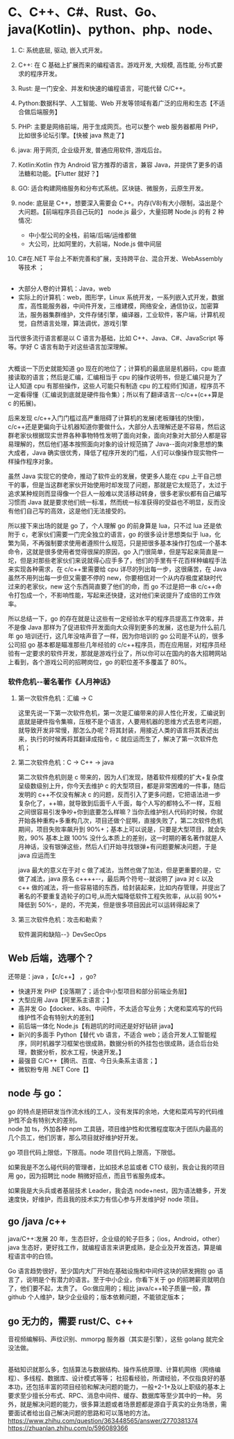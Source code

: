 # C、C++、C#、Rust、Go、java(Kotlin)、python、php、node、

1. C: 系统底层, 驱动, 嵌入式开发。
2. C++: 在 C 基础上扩展而来的编程语言。游戏开发, 大规模, 高性能, 分布式要求的程序开发。
3. Rust: 是一门安全、并发和快速的编程语言，可能代替 C/C++。

4. Python:数据科学、人工智能、Web 开发等领域有着广泛的应用和生态【不适合做后端服务】

5. PHP: 主要是网络前端，用于生成网页。也可以整个 web 服务器都用 PHP，比如很多论坛引擎。【快被 java 熬走了】
6. java: 用于网页, 企业级开发, 普通应用软件, 游戏后台。
7. Kotlin:Kotlin 作为 Android 官方推荐的语言，兼容 Java，并提供了更多的语法糖和功能。【Flutter 就好？】
8. GO: 适合构建网络服务和分布式系统。区块链、微服务，云原生开发。

9. node: 底层是 C++，想要深入需要会 C++。内存(V8)有大小限制，溢出是个大问题。【前端程序员自己玩的】
   node.js 最少，大量招聘 Node.js 的有 2 种情况:
   - 中小型公司的全栈，前端/后端/运维都做
   - 大公司，比如阿里的，大前端，Node.js 做中间层
10. C#在.NET 平台上不断完善和扩展，支持跨平台、混合开发、WebAssembly 等技术 ；

##

- 大部分人卷的计算机：Java，web
- 实际上的计算机：web，图形学，Linux 系统开发，一系列嵌入式开发，数据库，高性能服务器，中间件开发，三维建模，网络安全，通信协议，加密算法，服务器集群维护，文件存储引擎，编译器，工业软件，客户端，计算机视觉，自然语言处理，算法调优，游戏引擎

当代很多流行语言都是以 C 语言为基础，比如 C++、Java、C#、JavaScript 等等。学好 C 语言有助于对这些语言加深理解。

##

大概谈一下历史就能知道 go 现在的地位了；计算机的最底层是机器码，cpu 能直接读取的语言；然后是汇编，汇编相当于 cpu 的操作说明书，但是汇编只是为了让人知道 cpu 有那些操作，这些人可能只有制造 cpu 的工程师们知道，程序员不一定看得懂（汇编说到底就是硬件指令集）；所以有了翻译语言--c/c++(c++算是 c 的拓展)。

后来发现 c/c++入门门槛过高严重阻碍了计算机的发展(老板赚钱的快慢)，c/c++还是更偏向于让机器知道你要做什么，大部分人去理解还是不容易，然后这群老家伙根据现实世界各种事物特性发明了面向对象，面向对象对大部分人都是容易理解的，然后他们基本按照面向对象的设计规范搞了 Java--面向对象思想的集大成者，Java 确实很优秀，降低了程序开发的门槛，人们可以像操作现实物件一样操作程序对象。

虽然 Java 实现它的使命，推动了软件业的发展，使更多人能在 cpu 上干自己想干的事，但是当这群老家伙开始使用时却发现了问题，那就是它太规范了，太过于追求某种规则而显得像一个巨人一般难以灵活移动转身，很多老家伙都有自己编写习惯而 Java 就是要求他们统一标准，然而统一标准获得的受益也不明显，反而没有他们自己写的高效，这是他们无法接受的。

所以接下来出场的就是 go 了，个人理解 go 的前身算是 lua，只不过 lua 还是依附于 c，老家伙们需要一门完全独立的语言，go 的很多设计思想类似于 lua，化繁为简，不再强制要求使用者遵照什么规范，只是把很多基本操作打包成一个基本命令，这就是很多使用者觉得很屎的原因，go 入门很简单，但是写起来简直是一坨，但是对那些老家伙们来说就得心应手多了，他们的手里有千花百样种编程手法来实现各种需求，在 c/c++里需要给 cpu 详尽的列出每一步，这很痛苦，在 Java 虽然不用列出每一步但又需要不停的 new，你要相信对一个从内存极度紧缺时代过来的老家伙，new 这个东西简直要了他们的命，而 go 不过是把一串 c/c++命令打包成一个，不影响性能，写起来还快捷，这对他们来说提升了成倍的工作效率。

所以总结一下，go 的存在就是让这些有一定经验水平的程序员提高工作效率，并不是像 Java 那样为了促进软件开发面向大众得到更多的发展，这也是为什么前几年 go 培训还行，这几年没啥声音了一样，因为你培训的 go 公司是不认的，很多公司招 go 基本都是瞄准那些几年经验的 c/c++程序员，而在应用层，对程序员经验有一定要求的软件开发，那就是游戏行业了，所以你可以在国内的各大招聘网站上看到，各个游戏公司的招聘岗位，go 的职位差不多覆盖了 80%。

### 软件危机--著名著作《人月神话》

1. 第一次软件危机：汇编 -> C

   这里先说一下第一次软件危机，第一次是汇编带来的非人性化开发，汇编说到底就是硬件指令集嘛，压根不是个语言，人要用机器的思维方式去思考问题，就导致开发非常慢，那怎么办呢？将其封装，用接近人类的语言将其表述出来，执行的时候再将其翻译成指令，c 就应运而生了，解决了第一次软件危机；

2. 第二次软件危机：C -> C++ -> java

   第二次软件危机则是 c 带来的，因为人们发现，随着软件规模的扩大+复杂度呈级数级别上升，你今天去维护 c 的大型项目，都是非常困难的一件事，随后发明的 c++不仅没有解决 c 的问题，反而引入了更多问题，它把语法进一步复杂化了，++嘛，就导致到后面千人千面，每个人写的都特么不一样，互相之间很容易引发争吵+你到底要怎么样嘛？当你去维护别人代码的时候，你就开始各种重构+多重构几次，项目还做个屁啊，直接失败了，第二次软件危机期间，项目失败率飙升到 90%+；基本上可以说是，只要是大型项目，就会失败，90% 基本上跟 100% 没什么本质上的差别，这一时期的著名著作就是人月神话，没有银弹这些，然后人们开始寻找银弹+有问题要解决问题，于是 java 应运而生

   java 最大的意义在于对 c 做了减法，当然也做了加法，但是更重要的是，它做了减法，java 原名 c++++--，最后两个符号--就说明了 java 对 c 以及 c++ 做的减法，将一些容易错的东西，给封装起来，比如内存管理，并提出了著名的不要重复造轮子的口号,从而大幅降低软件工程失败率，从以前 90%+ 降低到 50%-，是的，不完美，但是很多项目因此可以运转得起来了

3. 第三次软件危机：攻击和勒索？

   软件漏洞和缺陷--》DevSecOps

## Web 后端，选哪个？

还带是：java ，【c/c++】 ，go?

- 快速开发 PHP【没落期了；适合中小型项目和部分前端业务层】
- 大型应用 Java【阿里系主语言；】
- 高并发 Go【docker、k8s、中间件，不太适合写业务；大佬和菜鸡写的代码维护性不会有特别大的差别】
- 前后端一体化 Node.js【有趟坑的时间还是好好钻研 java】
- 新兴的多面手 Python【替代 vb 语言，不适合 web；适合开发人工智能程序，同时机器学习框架也很成熟，数据分析的外挂包也很成熟，适合后台处理，数据分析，胶水工程，快速开发。】
- 最强音 C/C++【腾讯、百度、今日头条系主语言；】
- 微软粉专用 .NET Core【】

## node 与 go：

go 的特点是把研发当作流水线的工人，没有发挥的余地，大佬和菜鸡写的代码维护性不会有特别大的差别。  
node 加 ts，外加各种 npm 工具链，项目维护性和优雅程度取决于团队内最高的几个员工，他们厉害，那么项目就好维护好开发。

go 项目代码上限低，下限高。node 项目代码上限高，下限低。

如果我是不怎么碰代码的管理者，比如技术总监或者 CTO 级别，我会让我的项目用 go，因为招聘比 node 稍微好招点，而且节省服务成本。

如果我是大头兵或者基层技术 Leader，我会选 node+nest，因为语法糖多，开发速度快，好维护，而且我的技术实力有信心参与开发维护好 node 项目。

## go /java /c++

java/C++:发展 20 年，生态巨好，企业级的轮子巨多；（ios，Android，other）
java 生态好，更好找工作，就编程语言来讲更成熟，是企业及开发首选，算是编程语言中的白领。

Go 语言趋势很好，至少国内大厂开始在基础设施和中间件这块的研发拥抱 go 语言了，说明是个有潜力的语言。至于中小企业，你看下关于 go 的招聘薪资就明白了，他们要不起，太贵了。
Go:做应用的；相比 java/c++轮子质量一般，靠 github 个人维护，缺少企业级的；版本依赖问题，不能锁定版本；

## go 无力的，需要 rust/C、c++

音视频编解码、声纹识别、mmorpg 服务器（其实是引擎），这些 golang 就完全没法做。

##

基础知识就那么多，包括算法与数据结构、操作系统原理、计算机网络（网络编程）、多线程、数据库、设计模式等等；
社招看经验，所谓经验，不仅指良好的基本功，还包括丰富的项目经验和解决问题的能力，一般+2-1+及以上职级的基本上要求至少擅长分布式、RPC、消息中间件、缓存、数据库等至少其中的一种。
另外，就是解决问题的能力，很多算法题或者场景题都是源自于真实的业务场景，需要面试者给出自己解决问题的思路和可以落地的方法。
https://www.zhihu.com/question/363448565/answer/2770381374
https://zhuanlan.zhihu.com/p/596089366
